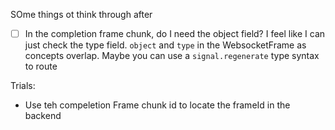 SOme things ot think through after

- [ ] In the completion frame chunk, do I need the object field? I feel like I can just check the type field. `object` and `type` in the WebsocketFrame as concepts overlap. Maybe you can use a `signal.regenerate` type syntax to route

Trials:
- Use teh compeletion Frame chunk id to locate the frameId in the backend